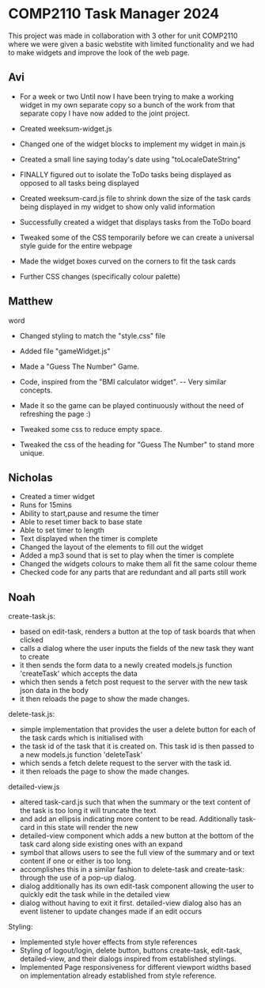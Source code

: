 # COMP2110 Task Manager 2024

This project was made in collaboration with 3 other for unit COMP2110 where we were given a basic webstite with limited functionality and we had to make widgets and improve the look of the web page.

## Avi
- For a week or two
Until now I have been trying to make a working widget in my own separate copy so a bunch of the work from that separate copy I have now added to the joint project.

- Created weeksum-widget.js
- Changed one of the widget blocks to implement my widget in main.js

- Created a small line saying today's date using "toLocaleDateString"

- FINALLY figured out to isolate the ToDo tasks being displayed as opposed to all tasks being displayed

- Created weeksum-card.js file to shrink down the size of the task cards being displayed in my widget to show only valid information

- Successfully created a widget that displays tasks from the ToDo board

- Tweaked some of the CSS temporarily before we can create a universal style guide for the entire webpage

- Made the widget boxes curved on the corners to fit the task cards

- Further CSS changes (specifically colour palette)

## Matthew
word
- Changed styling to match the "style.css" file

- Added file "gameWidget.js"

- Made a "Guess The Number" Game. 

- Code, inspired from the "BMI calculator widget". -- Very similar concepts. 

- Made it so the game can be played continuously without the need of refreshing the page :)

- Tweaked some css to reduce empty space. 

- Tweaked the css of the heading for "Guess The Number" to stand more unique.

## Nicholas
- Created a timer widget
- Runs for 15mins
- Ability to start,pause and resume the timer
- Able to reset timer back to base state
- Able to set timer to length
- Text displayed when the timer is complete
- Changed the layout of the elements to fill out the widget
- Added a mp3 sound that is set to play when the timer is complete 
- Changed the widgets colours to make them all fit the same colour theme
- Checked code for any parts that are redundant and all parts still work

## Noah
create-task.js:
- based on edit-task, renders a button at the top of task boards that when clicked
- calls a dialog where the user inputs the fields of the new task they want to create
- it then sends the form data to a newly created models.js function 'createTask' which accepts the data
- which then sends a fetch post request to the server with the new task json data in the body
- it then reloads the page to show the made changes.

delete-task.js:
- simple implementation that provides the user a delete button for each of the task cards which is initialised with
- the task id of the task that it is created on. This task id is then passed to a new models.js function 'deleteTask'
- which sends a fetch delete request to the server with the task id.
- it then reloads the page to show the made changes.

detailed-view.js
- altered task-card.js such that when the summary or the text content of the task is too long it will truncate the text
- and add an ellipsis indicating more content to be read. Additionally task-card in this state will render the new
- detailed-view component which adds a new button at the bottom of the task card along side existing ones with an expand
- symbol that allows users to see the full view of the summary and or text content if one or either is too long.
- accomplishes this in a similar fashion to delete-task and create-task: through the use of a pop-up dialog.
- dialog additionally has its own edit-task component allowing the user to quickly edit the task while in the detailed view
- dialog without having to exit it first. detailed-view dialog also has an event listener to update changes made if an edit occurs

Styling:
- Implemented style hover effects from style references
- Styling of logout/login, delete button, buttons create-task, edit-task, detailed-view, and their dialogs inspired from established stylings.
- Implemented Page responsiveness for different viewport widths based on implementation already established from style reference.
